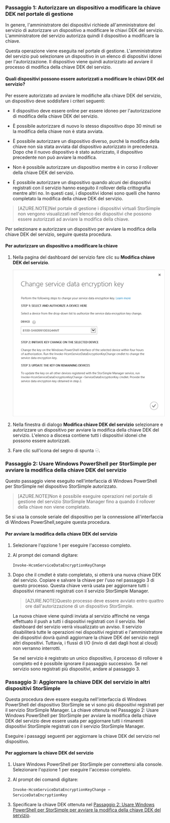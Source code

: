 
### Passaggio 1: Autorizzare un dispositivo a modificare la chiave DEK nel portale di gestione

In genere, l'amministratore dei dispositivi richiede all'amministratore del servizio di autorizzare un dispositivo a modificare le chiavi DEK del servizio. L'amministratore del servizio autorizza quindi il dispositivo a modificare la chiave.

Questa operazione viene eseguita nel portale di gestione. L'amministratore del servizio può selezionare un dispositivo in un elenco di dispositivi idonei per l'autorizzazione. Il dispositivo viene quindi autorizzato ad avviare il processo di modifica della chiave DEK del servizio.

#### Quali dispositivi possono essere autorizzati a modificare le chiavi DEK del servizio?

Per essere autorizzato ad avviare le modifiche alla chiave DEK del servizio, un dispositivo deve soddisfare i criteri seguenti:

- Il dispositivo deve essere online per essere idoneo per l'autorizzazione di modifica della chiave DEK del servizio.

- È possibile autorizzare di nuovo lo stesso dispositivo dopo 30 minuti se la modifica della chiave non è stata avviata.

- È possibile autorizzare un dispositivo diverso, purché la modifica della chiave non sia stata avviata dal dispositivo autorizzato in precedenza. Dopo che il nuovo dispositivo è stato autorizzato, il dispositivo precedente non può avviare la modifica.

- Non è possibile autorizzare un dispositivo mentre è in corso il rollover della chiave DEK del servizio.

- È possibile autorizzare un dispositivo quando alcuni dei dispositivi registrati con il servizio hanno eseguito il rollover della crittografia mentre altri no. In questi casi, i dispositivi idonei sono quelli che hanno completato la modifica della chiave DEK del servizio.

> [AZURE.NOTE]Nel portale di gestione i dispositivi virtuali StorSimple non vengono visualizzati nell'elenco dei dispositivi che possono essere autorizzati ad avviare la modifica della chiave.

Per selezionare e autorizzare un dispositivo per avviare la modifica della chiave DEK del servizio, seguire questa procedura.

#### Per autorizzare un dispositivo a modificare la chiave

1. Nella pagina del dashboard del servizio fare clic su **Modifica chiave DEK del servizio**.

    ![Modificare la chiave di crittografia del servizio](./media/storsimple-change-data-encryption-key/HCS_ChangeServiceDataEncryptionKey-include.png)

2. Nella finestra di dialogo **Modifica chiave DEK del servizio** selezionare e autorizzare un dispositivo per avviare la modifica della chiave DEK del servizio. L'elenco a discesa contiene tutti i dispositivi idonei che possono essere autorizzati.

3. Fare clic sull'icona del segno di spunta ![icona del segno di spunta](./media/storsimple-change-data-encryption-key/HCS_CheckIcon-include.png).

### Passaggio 2: Usare Windows PowerShell per StorSimple per avviare la modifica della chiave DEK del servizio

Questo passaggio viene eseguito nell'interfaccia di Windows PowerShell per StorSimple nel dispositivo StorSimple autorizzato.

> [AZURE.NOTE]Non è possibile eseguire operazioni nel portale di gestione del servizio StorSimple Manager fino a quando il rollover della chiave non viene completato.

Se si usa la console seriale del dispositivo per la connessione all'interfaccia di Windows PowerShell,seguire questa procedura.

#### Per avviare la modifica della chiave DEK del servizio

1. Selezionare l'opzione 1 per eseguire l'accesso completo.

2. Al prompt dei comandi digitare:

     `Invoke-HcsmServiceDataEncryptionKeyChange`

3. Dopo che il cmdlet è stato completato, si otterrà una nuova chiave DEK del servizio. Copiare e salvare la chiave per l'uso nel passaggio 3 di questo processo. Questa chiave verrà usata per aggiornare tutti i dispositivi rimanenti registrati con il servizio StorSimple Manager.

    > [AZURE.NOTE]Questo processo deve essere avviato entro quattro ore dall'autorizzazione di un dispositivo StorSimple.

   La nuova chiave viene quindi inviata al servizio affinché ne venga effettuato il push a tutti i dispositivi registrati con il servizio. Nel dashboard del servizio verrà visualizzato un avviso. Il servizio disabiliterà tutte le operazioni nei dispositivi registrati e l'amministratore dei dispositivi dovrà quindi aggiornare la chiave DEK del servizio negli altri dispositivi. Tuttavia, i flussi di I/O (invio di dati dagli host al cloud) non verranno interrotti.

   Se nel servizio è registrato un unico dispositivo, il processo di rollover è completo ed è possibile ignorare il passaggio successivo. Se nel servizio sono registrati più dispositivi, andare al passaggio 3.

### Passaggio 3: Aggiornare la chiave DEK del servizio in altri dispositivi StorSimple

Questa procedura deve essere eseguita nell'interfaccia di Windows PowerShell del dispositivo StorSimple se vi sono più dispositivi registrati per il servizio StorSimple Manager. La chiave ottenuta nel Passaggio 2: Usare Windows PowerShell per StorSimple per avviare la modifica della chiave DEK del servizio deve essere usata per aggiornare tutti i rimanenti dispositivi StorSimple registrati con il servizio StorSimple Manager.

Eseguire i passaggi seguenti per aggiornare la chiave DEK del servizio nel dispositivo.

#### Per aggiornare la chiave DEK del servizio

1. Usare Windows PowerShell per StorSimple per connettersi alla console. Selezionare l'opzione 1 per eseguire l'accesso completo.

2. Al prompt dei comandi digitare:

    `Invoke-HcsmServiceDataEncryptionKeyChange – ServiceDataEncryptionKey`

3. Specificare la chiave DEK ottenuta nel [Passaggio 2: Usare Windows PowerShell per StorSimple per avviare la modifica della chiave DEK del servizio](#to-initiate-the-service-data-encryption-key-change).

<!---HONumber=August15_HO8-->